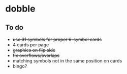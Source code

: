 # dobble

## To do

* ~~use 31 symbols for proper 6-symbol cards~~
* ~~4 cards per page~~
* ~~graphics on flip side~~
* ~~fix overflows/overlaps~~
* matching symbols not in the same position on cards
* bingo?
